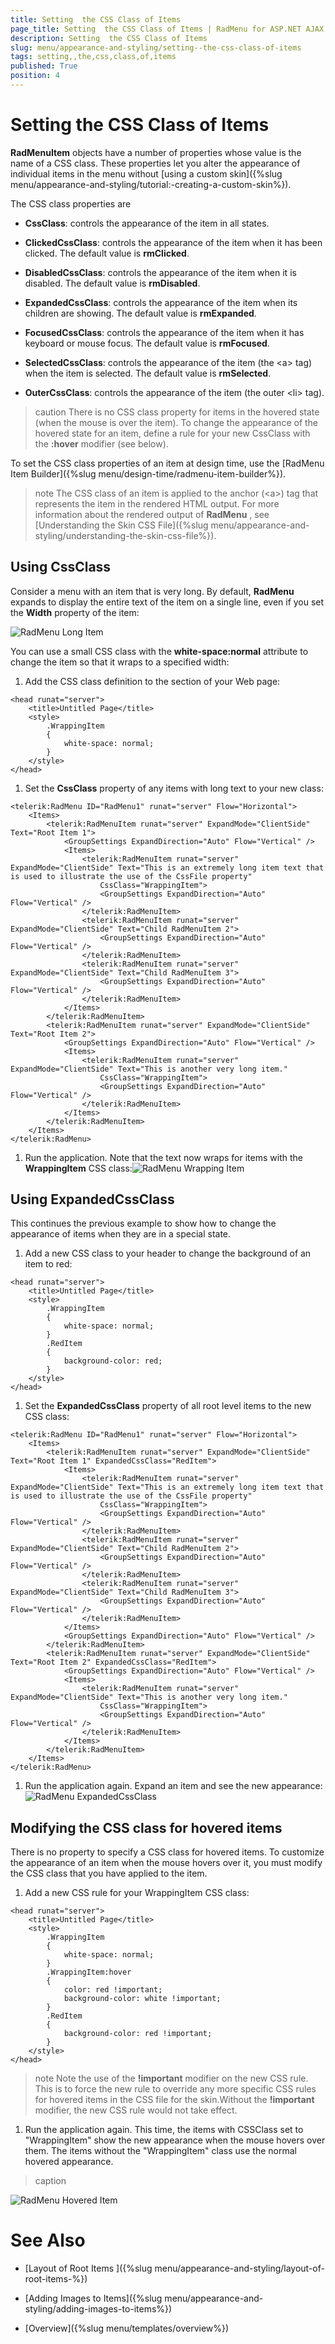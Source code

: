 ```yaml
---
title: Setting  the CSS Class of Items
page_title: Setting  the CSS Class of Items | RadMenu for ASP.NET AJAX Documentation
description: Setting  the CSS Class of Items
slug: menu/appearance-and-styling/setting--the-css-class-of-items
tags: setting,,the,css,class,of,items
published: True
position: 4
---
```


# Setting  the CSS Class of Items



**RadMenuItem** objects have a number of properties whose value is the name of a CSS class. These properties let you alter the appearance of individual items in the menu without [using a custom skin]({%slug menu/appearance-and-styling/tutorial:-creating-a-custom-skin%}).

The CSS class properties are

* **CssClass**: controls the appearance of the item in all states.

* **ClickedCssClass**: controls the appearance of the item when it has been clicked. The default value is **rmClicked**.

* **DisabledCssClass**: controls the appearance of the item when it is disabled. The default value is **rmDisabled**.

* **ExpandedCssClass**: controls the appearance of the item when its children are showing. The default value is **rmExpanded**.

* **FocusedCssClass**: controls the appearance of the item when it has keyboard or mouse focus. The default value is **rmFocused**.

* **SelectedCssClass**: controls the appearance of the item (the &lt;a&gt; tag) when the item is selected. The default value is **rmSelected**.

* **OuterCssClass**: controls the appearance of the item (the outer &lt;li&gt; tag).

>caution There is no CSS class property for items in the hovered state (when the mouse is over the item). To change the appearance of the hovered state for an item, define a rule for your new CssClass with the **:hover** modifier (see below).
>


To set the CSS class properties of an item at design time, use the [RadMenu Item Builder]({%slug menu/design-time/radmenu-item-builder%}).

>note The CSS class of an item is applied to the anchor (&lt;a&gt;) tag that represents the item in the rendered HTML output. For more information about the rendered output of **RadMenu** , see [Understanding the Skin CSS File]({%slug menu/appearance-and-styling/understanding-the-skin-css-file%}).
>


## Using CssClass

Consider a menu with an item that is very long. By default, **RadMenu** expands to display the entire text of the item on a single line, even if you set the **Width** property of the item:

![RadMenu Long Item](images/menu_longitem.png)

You can use a small CSS class with the **white-space:normal** attribute to change the item so that it wraps to a specified width:

1. Add the CSS class definition to the <head> section of your Web page:

````ASP.NET
<head runat="server">
    <title>Untitled Page</title>
    <style>
        .WrappingItem
        {
            white-space: normal;
        }
    </style>
</head>
````

1. Set the **CssClass** property of any items with long text to your new class:

````ASP.NET
<telerik:RadMenu ID="RadMenu1" runat="server" Flow="Horizontal">
    <Items>
        <telerik:RadMenuItem runat="server" ExpandMode="ClientSide" Text="Root Item 1">
            <GroupSettings ExpandDirection="Auto" Flow="Vertical" />
            <Items>
                <telerik:RadMenuItem runat="server" ExpandMode="ClientSide" Text="This is an extremely long item text that is used to illustrate the use of the CssFile property"
                    CssClass="WrappingItem">
                    <GroupSettings ExpandDirection="Auto" Flow="Vertical" />
                </telerik:RadMenuItem>
                <telerik:RadMenuItem runat="server" ExpandMode="ClientSide" Text="Child RadMenuItem 2">
                    <GroupSettings ExpandDirection="Auto" Flow="Vertical" />
                </telerik:RadMenuItem>
                <telerik:RadMenuItem runat="server" ExpandMode="ClientSide" Text="Child RadMenuItem 3">
                    <GroupSettings ExpandDirection="Auto" Flow="Vertical" />
                </telerik:RadMenuItem>
            </Items>
        </telerik:RadMenuItem>
        <telerik:RadMenuItem runat="server" ExpandMode="ClientSide" Text="Root Item 2">
            <GroupSettings ExpandDirection="Auto" Flow="Vertical" />
            <Items>
                <telerik:RadMenuItem runat="server" ExpandMode="ClientSide" Text="This is another very long item."
                    CssClass="WrappingItem">
                    <GroupSettings ExpandDirection="Auto" Flow="Vertical" />
                </telerik:RadMenuItem>
            </Items>
        </telerik:RadMenuItem>
    </Items>
</telerik:RadMenu>
````


1. Run the application. Note that the text now wraps for items with the **WrappingItem** CSS class:![RadMenu Wrapping Item](images/menu_wrappingitem.png)

## Using ExpandedCssClass

This continues the previous example to show how to change the appearance of items when they are in a special state.

1. Add a new CSS class to your header to change the background of an item to red:

````ASP.NET
<head runat="server">
    <title>Untitled Page</title>
    <style>
        .WrappingItem
        {
            white-space: normal;
        }
        .RedItem
        {
            background-color: red;
        }
    </style>
</head>
````


1. Set the **ExpandedCssClass** property of all root level items to the new CSS class:

````ASP.NET
<telerik:RadMenu ID="RadMenu1" runat="server" Flow="Horizontal">
    <Items>
        <telerik:RadMenuItem runat="server" ExpandMode="ClientSide" Text="Root Item 1" ExpandedCssClass="RedItem">
            <Items>
                <telerik:RadMenuItem runat="server" ExpandMode="ClientSide" Text="This is an extremely long item text that is used to illustrate the use of the CssFile property"
                    CssClass="WrappingItem">
                    <GroupSettings ExpandDirection="Auto" Flow="Vertical" />
                </telerik:RadMenuItem>
                <telerik:RadMenuItem runat="server" ExpandMode="ClientSide" Text="Child RadMenuItem 2">
                    <GroupSettings ExpandDirection="Auto" Flow="Vertical" />
                </telerik:RadMenuItem>
                <telerik:RadMenuItem runat="server" ExpandMode="ClientSide" Text="Child RadMenuItem 3">
                    <GroupSettings ExpandDirection="Auto" Flow="Vertical" />
                </telerik:RadMenuItem>
            </Items>
            <GroupSettings ExpandDirection="Auto" Flow="Vertical" />
        </telerik:RadMenuItem>
        <telerik:RadMenuItem runat="server" ExpandMode="ClientSide" Text="Root Item 2" ExpandedCssClass="RedItem">
            <GroupSettings ExpandDirection="Auto" Flow="Vertical" />
            <Items>
                <telerik:RadMenuItem runat="server" ExpandMode="ClientSide" Text="This is another very long item."
                    CssClass="WrappingItem">
                    <GroupSettings ExpandDirection="Auto" Flow="Vertical" />
                </telerik:RadMenuItem>
            </Items>
        </telerik:RadMenuItem>
    </Items>
</telerik:RadMenu>
````


1. Run the application again. Expand an item and see the new appearance:![RadMenu ExpandedCssClass](images/menu_expandedcssclass.png)

## Modifying the CSS class for hovered items

There is no property to specify a CSS class for hovered items. To customize the appearance of an item when the mouse hovers over it, you must modify the CSS class that you have applied to the item.

1. Add a new CSS rule for your WrappingItem CSS class:

````ASP.NET
<head runat="server">
    <title>Untitled Page</title>
    <style>
        .WrappingItem
        {
            white-space: normal;
        }
        .WrappingItem:hover
        {
            color: red !important;
            background-color: white !important;
        }
        .RedItem
        {
            background-color: red !important;
        }
    </style>
</head>
````

>note Note the use of the **!important** modifier on the new CSS rule. This is to force the new rule to override any more specific CSS rules for hovered items in the CSS file for the skin.Without the **!important** modifier, the new CSS rule would not take effect.
>


1. Run the application again. This time, the items with CSSClass set to "WrappingItem" show the new appearance when the mouse hovers over them. The items without the "WrappingItem" class use the normal hovered appearance. 
>caption 

![RadMenu Hovered Item](images/menu_hovereditem.png)

# See Also

 * [Layout of Root Items ]({%slug menu/appearance-and-styling/layout-of-root-items-%})

 * [Adding Images to Items]({%slug menu/appearance-and-styling/adding-images-to-items%})

 * [Overview]({%slug menu/templates/overview%})
